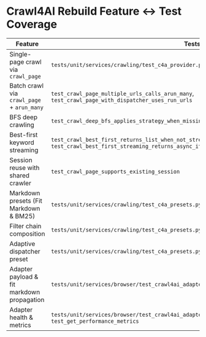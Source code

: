 # Crawl4AI Rebuild Feature ↔ Test Coverage

| Feature                                    | Tests                                                                                                             |
| ------------------------------------------ | ----------------------------------------------------------------------------------------------------------------- |
| Single-page crawl via `crawl_page`         | `tests/unit/services/crawling/test_c4a_provider.py::test_crawl_page_single_url_uses_arun`                         |
| Batch crawl via `crawl_page` + `arun_many` | `test_crawl_page_multiple_urls_calls_arun_many`, `test_crawl_page_with_dispatcher_uses_run_urls`                  |
| BFS deep crawling                          | `test_crawl_deep_bfs_applies_strategy_when_missing`                                                               |
| Best-first keyword streaming               | `test_crawl_best_first_returns_list_when_not_streaming`, `test_crawl_best_first_streaming_returns_async_iterator` |
| Session reuse with shared crawler          | `test_crawl_page_supports_existing_session`                                                                       |
| Markdown presets (Fit Markdown & BM25)     | `tests/unit/services/crawling/test_c4a_presets.py::test_markdown_generator_*`                                     |
| Filter chain composition                   | `tests/unit/services/crawling/test_c4a_presets.py::test_build_filter_chain_combines_filters`                      |
| Adaptive dispatcher preset                 | `tests/unit/services/crawling/test_c4a_presets.py::test_memory_dispatcher_configuration`                          |
| Adapter payload & fit markdown propagation | `tests/unit/services/browser/test_crawl4ai_adapter.py::test_scrape_success`                                       |
| Adapter health & metrics                   | `tests/unit/services/browser/test_crawl4ai_adapter.py::test_health_check`, `test_get_performance_metrics`         |
